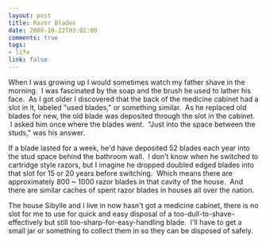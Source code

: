 ```yaml
--- 
layout: post
title: Razor Blades
date: 2008-10-22T03:02:00
comments: true
tags:
- life
link: false
---
```

When I was growing up I would sometimes watch my father shave in the morning.  I was fascinated by the soap and the brush he used to lather his face.  As I got older I discovered that the back of the medicine cabinet had a slot in it, labeled "used blades," or something similar.  As he replaced old blades for new, the old blade was deposited through the slot in the cabinet.  I asked him once where the blades went.  "Just into the space between the studs," was his answer.  

If a blade lasted for a week, he'd have deposited 52 blades each year into the stud space behind the bathroom wall.  I don't know when he switched to cartridge style razors, but I imagine he dropped doubled edged blades into that slot for 15 or 20 years before switching.  Which means there are approximately 800 ~ 1000 razor blades in that cavity of the house.  And there are similar caches of spent razor blades in houses all over the nation.

The house Sibylle and I live in now hasn't got a medicine cabinet, there is no slot for me to use for quick and easy disposal of a too-dull-to-shave-effectively but still too-sharp-for-easy-handling blade.  I'll have to get a small jar or something to collect them in so they can be disposed of safely.
